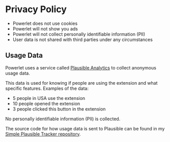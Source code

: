 # Privacy Policy

- Powerlet does not use cookies
- Powerlet will not show you ads
- Powerlet will not collect personally identifiable information (PII)
- User data is not shared with third parties under any circumstances

## Usage Data

Powerlet uses a service called [Plausible Analytics](https://plausible.io/) to collect anonymous usage data.

This data is used for knowing if people are using the extension and what specific features. Examples of the data:

- 5 people in USA use the extension
- 10 people opened the extension
- 3 people clicked this button in the extension

No personally identifiable information (PII) is collected.

The source code for how usage data is sent to Plausible can be found in my [Simple Plausible Tracker repository](https://github.com/anthonyec/simple_plausible_tracker).
